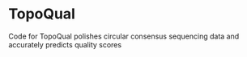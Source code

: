 # TopoQual
Code for TopoQual polishes circular consensus sequencing data and accurately predicts quality scores
